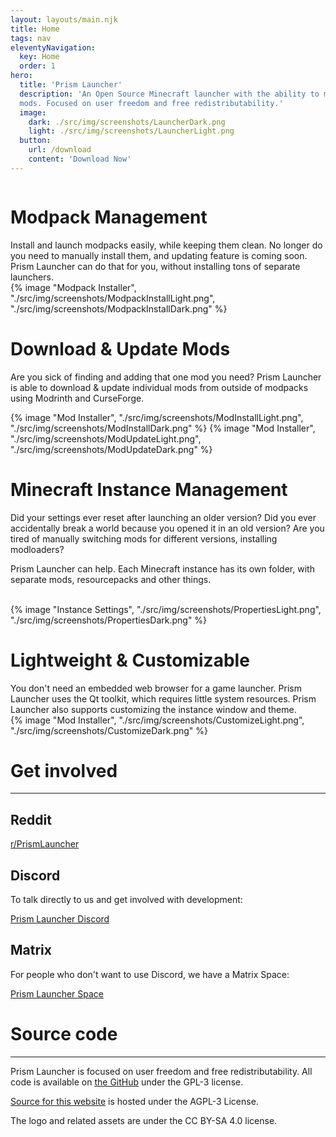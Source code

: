 ```yaml
---
layout: layouts/main.njk
title: Home
tags: nav
eleventyNavigation:
  key: Home
  order: 1
hero:
  title: 'Prism Launcher'
  description: 'An Open Source Minecraft launcher with the ability to manage multiple instances, accounts and
  mods. Focused on user freedom and free redistributability.'
  image:
    dark: ./src/img/screenshots/LauncherDark.png
    light: ./src/img/screenshots/LauncherLight.png
  button:
    url: /download
    content: 'Download Now'
---
```


<div class="content">
  <div class="row row-reverse">
    <div class="column">
      <div>
        <h1>Modpack Management</h1>
        <div class="subtitle">
          Install and launch modpacks easily, while keeping them clean.
          No longer do you need to manually install them, and updating feature is coming soon. Prism Launcher can do that for you, without installing tons of separate launchers.
        </div>
      </div>
    </div>
    <div class="column">
      {% image "Modpack Installer", "./src/img/screenshots/ModpackInstallLight.png", "./src/img/screenshots/ModpackInstallDark.png" %}
    </div>
  </div>

  <div class="row">
    <div class="column">
      <div>
        <h1>Download & Update Mods</h1>
        <div class="subtitle">
          <p>Are you sick of finding and adding that one mod you need? Prism Launcher is able to download & update individual mods from outside of modpacks using Modrinth and CurseForge.
        </div>
      </div>
    </div>
    <div class="column">
      {% image "Mod Installer", "./src/img/screenshots/ModInstallLight.png", "./src/img/screenshots/ModInstallDark.png" %}
      {% image "Mod Installer", "./src/img/screenshots/ModUpdateLight.png", "./src/img/screenshots/ModUpdateDark.png" %}
    </div>
  </div>

  <div class="row row-reverse">
    <div class="column">
      <div>
        <h1>Minecraft Instance Management </h1>
        <div class="subtitle">
          <p>Did your settings ever reset after launching an older version? Did you ever accidentally break a world because you opened it in an old version?
          Are you tired of manually switching mods for different versions, installing modloaders?<p>
          <p>Prism Launcher can help. Each Minecraft instance has its own folder, with separate mods, resourcepacks and other things.</p>
        </div>
        <br>
      </div>
    </div>
    <div class="column">
      {% image "Instance Settings", "./src/img/screenshots/PropertiesLight.png", "./src/img/screenshots/PropertiesDark.png" %}
    </div>
  </div>

  <div class="row">
    <div class="column">
      <div>
        <h1>Lightweight & Customizable</h1>
        <div class="subtitle">
          You don't need an embedded web browser for a game launcher. Prism Launcher uses the Qt toolkit, which requires little system resources. Prism Launcher also supports customizing the instance window and theme.
        </div>
      </div>
    </div>
    <div class="column">
      {% image "Mod Installer", "./src/img/screenshots/CustomizeLight.png", "./src/img/screenshots/CustomizeDark.png" %}
    </div>
  </div>
</div>
<div class="infobox top">

# Get involved

---

## Reddit

<a class="button type-link size-small" href="https://www.reddit.com/r/PrismLauncher/" target="_blank">r/PrismLauncher</a>

## Discord

To talk directly to us and get involved with development:

<a class="button type-link size-small" href="https://discord.gg/prismlauncher" target="_blank">Prism Launcher Discord</a>

## Matrix

For people who don't want to use Discord, we have a Matrix Space:

<a class="button type-link size-small" href="https://matrix.to/#/#prismlauncher:matrix.org" target="_blank">Prism Launcher Space</a>

# Source code

---

Prism Launcher is focused on user freedom and free redistributability. All code is available on [the GitHub](https://github.com/PrismLauncher/PrismLauncher/) under the GPL-3 license.

[Source for this website](https://github.com/PrismLauncher/prismlauncher.org) is hosted under the AGPL-3 License.

The logo and related assets are under the CC BY-SA 4.0 license.
</div>
